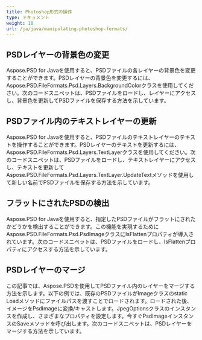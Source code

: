 ```yaml
---
title: Photoshop形式の操作
type: ドキュメント
weight: 10
url: /ja/java/manipulating-photoshop-formats/
---
```


## **PSDレイヤーの背景色の変更**
Aspose.PSD for Javaを使用すると、PSDファイルの各レイヤーの背景色を変更することができます。PSDレイヤーの背景色を変更するには、Aspose.PSD.FileFormats.Psd.Layers.BackgroundColorクラスを使用してください。次のコードスニペットは、PSDファイルをロードし、レイヤーにアクセスし、背景色を更新してPSDファイルを保存する方法を示しています。

## **PSDファイル内のテキストレイヤーの更新**
Aspose.PSD for Javaを使用すると、PSDファイルのテキストレイヤーのテキストを操作することができます。PSDレイヤーのテキストを更新するには、Aspose.PSD.FileFormats.Psd.Layers.TextLayerクラスを使用してください。次のコードスニペットは、PSDファイルをロードし、テキストレイヤーにアクセスし、テキストを更新してAspose.PSD.FileFormats.Psd.Layers.TextLayer.UpdateTextメソッドを使用して新しい名前でPSDファイルを保存する方法を示しています。

## **フラットにされたPSDの検出**
Aspose.PSD for Javaを使用すると、指定したPSDファイルがフラットにされたかどうかを検出することができます。この機能を実現するためにAspose.PSD.FileFormats.Psd.PsdImageクラスにIsFlattenプロパティが導入されています。次のコードスニペットは、PSDファイルをロードし、IsFlattenプロパティにアクセスする方法を示しています。

## **PSDレイヤーのマージ**
この記事では、Aspose.PSDを使用してPSDファイル内のレイヤーをマージする方法を示します。以下の例では、既存のPSDファイルがImageクラスのstatic Loadメソッドにファイルパスを渡すことでロードされます。ロードされた後、イメージをPsdImageに変換/キャストします。JpegOptionsクラスのインスタンスを作成し、さまざまなプロパティを設定します。今すぐPsdImageインスタンスのSaveメソッドを呼び出します。次のコードスニペットは、PSDレイヤーをマージする方法を示しています。